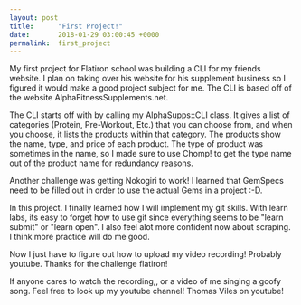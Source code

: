 ```yaml
---
layout: post
title:      "First Project!"
date:       2018-01-29 03:00:45 +0000
permalink:  first_project
---
```



My first project for Flatiron school was building a CLI for my friends website. I plan on taking over his website for his supplement business so I figured it would make a good project subject for me. The CLI is based off of the website AlphaFitnessSupplements.net. 

The CLI starts off with by calling my AlphaSupps::CLI class. It gives a list of categories (Protein, Pre-Workout, Etc.) that you can choose from, and when you choose, it lists the products within that category. The products show the name, type, and price of each product. The type of product was sometimes in the name, so I made sure to use Chomp! to get the type name out of the product name for redundancy reasons. 

Another challenge was getting Nokogiri to work! I learned that GemSpecs need to be filled out in order to use the actual Gems in a project :-D. 

In this project. I finally learned how I will implement my git skills. With learn labs, its easy to forget how to use git since everything seems to be "learn submit" or "learn open". I also feel alot more confident now about scraping. I think more practice will do me good. 

Now I just have to figure out how to upload my video recording! Probably youtube. Thanks for the challenge flatiron! 

If anyone cares to watch the recording,, or a video of me singing a goofy song. Feel free to look up my youtube channel! Thomas Viles on youtube!
